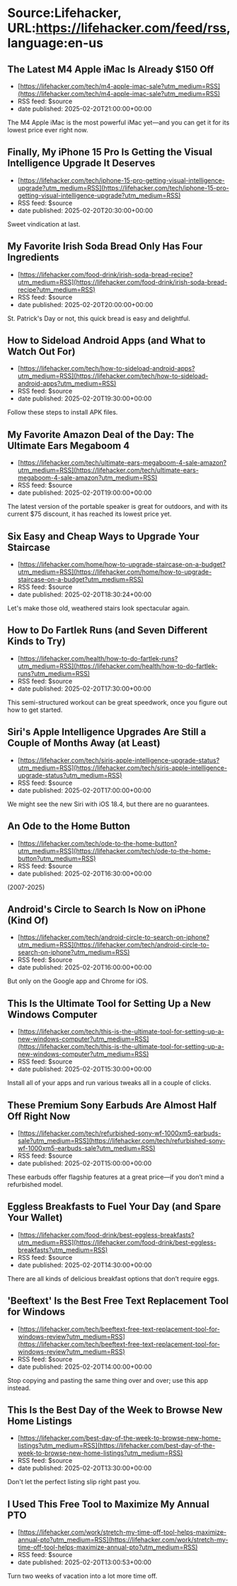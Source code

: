 # Source:Lifehacker, URL:https://lifehacker.com/feed/rss, language:en-us

## The Latest M4 Apple iMac Is Already $150 Off
 - [https://lifehacker.com/tech/m4-apple-imac-sale?utm_medium=RSS](https://lifehacker.com/tech/m4-apple-imac-sale?utm_medium=RSS)
 - RSS feed: $source
 - date published: 2025-02-20T21:00:00+00:00

The M4 Apple iMac is the most powerful iMac yet—and you can get it for its lowest price ever right now.

## Finally, My iPhone 15 Pro Is Getting the Visual Intelligence Upgrade It Deserves
 - [https://lifehacker.com/tech/iphone-15-pro-getting-visual-intelligence-upgrade?utm_medium=RSS](https://lifehacker.com/tech/iphone-15-pro-getting-visual-intelligence-upgrade?utm_medium=RSS)
 - RSS feed: $source
 - date published: 2025-02-20T20:30:00+00:00

Sweet vindication at last.

## My Favorite Irish Soda Bread Only Has Four Ingredients
 - [https://lifehacker.com/food-drink/irish-soda-bread-recipe?utm_medium=RSS](https://lifehacker.com/food-drink/irish-soda-bread-recipe?utm_medium=RSS)
 - RSS feed: $source
 - date published: 2025-02-20T20:00:00+00:00

St. Patrick's Day or not, this quick bread is easy and delightful.

## How to Sideload Android Apps (and What to Watch Out For)
 - [https://lifehacker.com/tech/how-to-sideload-android-apps?utm_medium=RSS](https://lifehacker.com/tech/how-to-sideload-android-apps?utm_medium=RSS)
 - RSS feed: $source
 - date published: 2025-02-20T19:30:00+00:00

Follow these steps to install APK files.

## My Favorite Amazon Deal of the Day: The Ultimate Ears Megaboom 4
 - [https://lifehacker.com/tech/ultimate-ears-megaboom-4-sale-amazon?utm_medium=RSS](https://lifehacker.com/tech/ultimate-ears-megaboom-4-sale-amazon?utm_medium=RSS)
 - RSS feed: $source
 - date published: 2025-02-20T19:00:00+00:00

The latest version of the portable speaker is great for outdoors, and with its current $75 discount, it has reached its lowest price yet.

## Six Easy and Cheap Ways to Upgrade Your Staircase
 - [https://lifehacker.com/home/how-to-upgrade-staircase-on-a-budget?utm_medium=RSS](https://lifehacker.com/home/how-to-upgrade-staircase-on-a-budget?utm_medium=RSS)
 - RSS feed: $source
 - date published: 2025-02-20T18:30:24+00:00

Let's make those old, weathered stairs look spectacular again.

## How to Do Fartlek Runs (and Seven Different Kinds to Try)
 - [https://lifehacker.com/health/how-to-do-fartlek-runs?utm_medium=RSS](https://lifehacker.com/health/how-to-do-fartlek-runs?utm_medium=RSS)
 - RSS feed: $source
 - date published: 2025-02-20T17:30:00+00:00

This semi-structured workout can be great speedwork, once you figure out how to get started.

## Siri's Apple Intelligence Upgrades Are Still a Couple of Months Away (at Least)
 - [https://lifehacker.com/tech/siris-apple-intelligence-upgrade-status?utm_medium=RSS](https://lifehacker.com/tech/siris-apple-intelligence-upgrade-status?utm_medium=RSS)
 - RSS feed: $source
 - date published: 2025-02-20T17:00:00+00:00

We might see the new Siri with iOS 18.4, but there are no guarantees.

## An Ode to the Home Button
 - [https://lifehacker.com/tech/ode-to-the-home-button?utm_medium=RSS](https://lifehacker.com/tech/ode-to-the-home-button?utm_medium=RSS)
 - RSS feed: $source
 - date published: 2025-02-20T16:30:00+00:00

(2007-2025)

## Android's Circle to Search Is Now on iPhone (Kind Of)
 - [https://lifehacker.com/tech/android-circle-to-search-on-iphone?utm_medium=RSS](https://lifehacker.com/tech/android-circle-to-search-on-iphone?utm_medium=RSS)
 - RSS feed: $source
 - date published: 2025-02-20T16:00:00+00:00

But only on the Google app and Chrome for iOS.

## This Is the Ultimate Tool for Setting Up a New Windows Computer
 - [https://lifehacker.com/tech/this-is-the-ultimate-tool-for-setting-up-a-new-windows-computer?utm_medium=RSS](https://lifehacker.com/tech/this-is-the-ultimate-tool-for-setting-up-a-new-windows-computer?utm_medium=RSS)
 - RSS feed: $source
 - date published: 2025-02-20T15:30:00+00:00

Install all of your apps and run various tweaks all in a couple of clicks.

## These Premium Sony Earbuds Are Almost Half Off Right Now
 - [https://lifehacker.com/tech/refurbished-sony-wf-1000xm5-earbuds-sale?utm_medium=RSS](https://lifehacker.com/tech/refurbished-sony-wf-1000xm5-earbuds-sale?utm_medium=RSS)
 - RSS feed: $source
 - date published: 2025-02-20T15:00:00+00:00

These earbuds offer flagship features at a great price—if you don’t mind a refurbished model.

## Eggless Breakfasts to Fuel Your Day (and Spare Your Wallet)
 - [https://lifehacker.com/food-drink/best-eggless-breakfasts?utm_medium=RSS](https://lifehacker.com/food-drink/best-eggless-breakfasts?utm_medium=RSS)
 - RSS feed: $source
 - date published: 2025-02-20T14:30:00+00:00

There are all kinds of delicious breakfast options that don’t require eggs.

## 'Beeftext' Is the Best Free Text Replacement Tool for Windows
 - [https://lifehacker.com/tech/beeftext-free-text-replacement-tool-for-windows-review?utm_medium=RSS](https://lifehacker.com/tech/beeftext-free-text-replacement-tool-for-windows-review?utm_medium=RSS)
 - RSS feed: $source
 - date published: 2025-02-20T14:00:00+00:00

Stop copying and pasting the same thing over and over; use this app instead.

## This Is the Best Day of the Week to Browse New Home Listings
 - [https://lifehacker.com/best-day-of-the-week-to-browse-new-home-listings?utm_medium=RSS](https://lifehacker.com/best-day-of-the-week-to-browse-new-home-listings?utm_medium=RSS)
 - RSS feed: $source
 - date published: 2025-02-20T13:30:00+00:00

Don't let the perfect listing slip right past you.

## I Used This Free Tool to Maximize My Annual PTO
 - [https://lifehacker.com/work/stretch-my-time-off-tool-helps-maximize-annual-pto?utm_medium=RSS](https://lifehacker.com/work/stretch-my-time-off-tool-helps-maximize-annual-pto?utm_medium=RSS)
 - RSS feed: $source
 - date published: 2025-02-20T13:00:53+00:00

Turn two weeks of vacation into a lot more time off.

